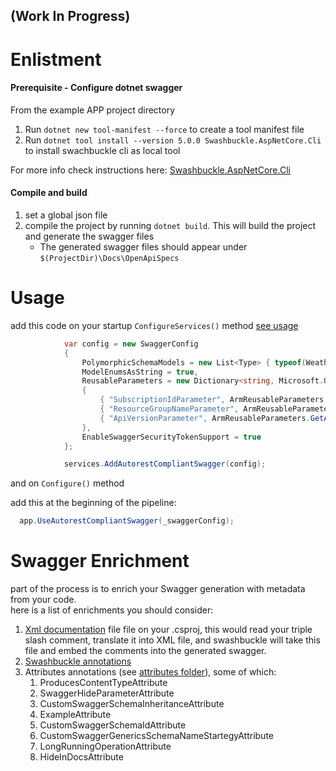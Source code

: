(Work In Progress) 
---------------
Enlistment 
==========
#### Prerequisite - Configure dotnet swagger 
From the example APP project directory 
1. Run `dotnet new tool-manifest --force` to create a tool manifest file
2. Run `dotnet tool install --version 5.0.0 Swashbuckle.AspNetCore.Cli` to install swachbuckle cli as local tool

For more info check instructions here: [Swashbuckle.AspNetCore.Cli](https://github.com/domaindrivendev/Swashbuckle.AspNetCore#using-the-tool-with-the-net-core-30-sdk-or-later)

#### Compile and build
1. set a global json file
2. compile the project by running `dotnet build`. This will build the project and generate the swagger files
    * The generated swagger files should appear under `$(ProjectDir)\Docs\OpenApiSpecs`
 
Usage
=================

add this code on your startup `ConfigureServices()` method [see usage](./samples/BasicWebAppDemo/Startup.cs#L64)

```csharp
            var config = new SwaggerConfig
            {
                PolymorphicSchemaModels = new List<Type> { typeof(WeatherForecast) },
                ModelEnumsAsString = true,
                ReusableParameters = new Dictionary<string, Microsoft.OpenApi.Models.OpenApiParameter>()
                {
                    { "SubscriptionIdParameter", ArmReusableParameters.GetSubscriptionIdParameter() },
                    { "ResourceGroupNameParameter", ArmReusableParameters.GetResourceGroupNameParameter() },
                    { "ApiVersionParameter", ArmReusableParameters.GetApiVersionParameter() }                    
                },               
                EnableSwaggerSecurityTokenSupport = true                
            };

            services.AddAutorestCompliantSwagger(config);
```
and on `Configure()` method

add this at the beginning of the pipeline:
```csharp
  app.UseAutorestCompliantSwagger(_swaggerConfig);
```

Swagger Enrichment
=================
part of the process is to enrich your Swagger generation with metadata from your code.  
here is a list of enrichments you should consider:
1. [Xml documentation](https://docs.microsoft.com/en-us/visualstudio/msbuild/common-msbuild-project-properties?view=vs-2019) file file on your .csproj, this would read your triple slash comment, translate it into XML file, and swashbuckle will take this file and embed the comments into the generated swagger.
2. [Swashbuckle annotations ](https://github.com/domaindrivendev/Swashbuckle.AspNetCore#swashbuckleaspnetcoreannotations)
4. Attributes annotations (see [attributes folder](./src/OpenApiExtensions/Attributes)), some of which:
   1. ProducesContentTypeAttribute
   2. SwaggerHideParameterAttribute
   3. CustomSwaggerSchemaInheritanceAttribute
   4. ExampleAttribute
   5. CustomSwaggerSchemaIdAttribute
   6. CustomSwaggerGenericsSchemaNameStartegyAttribute
   7. LongRunningOperationAttribute
   8. HideInDocsAttribute 
   
